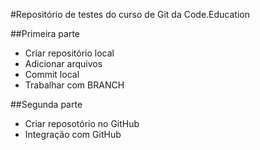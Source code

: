 #Repositório de testes do curso de Git da Code.Education 

##Primeira parte
 * Criar repositório local
 * Adicionar arquivos
 * Commit local
 * Trabalhar com BRANCH

##Segunda parte
 * Criar reposotório no GitHub
 * Integração com GitHub
